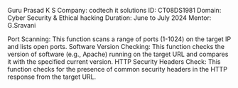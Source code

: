 Guru Prasad K S Company: codtech it solutions ID: CT08DS1981 Domain: Cyber Security & Ethical hacking Duration: June to July 2024 Mentor: G.Sravani

Port Scanning: This function scans a range of ports (1-1024) on the target IP and lists open ports.
Software Version Checking: This function checks the version of software (e.g., Apache) running on the target URL and compares it with the specified current version.
HTTP Security Headers Check: This function checks for the presence of common security headers in the HTTP response from the target URL.
